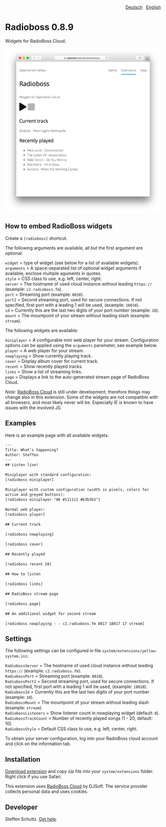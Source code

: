 <p align="right"><a href="README-de.md">Deutsch</a> &nbsp; <a href="README.md">English</a></p>

# Radioboss 0.8.9

Widgets for RadioBoss Cloud.

<p align="center"><img src="radioboss-screenshot.png?raw=true" alt="Screenshot"></p>

## How to embed RadioBoss widgets

Create a `[radioboss]` shortcut. 

The following arguments are available, all but the first argument are optional: 

`widget` = type of widget (see below for a list of available widgets).  
`arguments` = A space-separated list of optional widget arguments if available, enclose multiple aguments in quotes.   
`style` = CSS class to use, e.g. left, center, right.  
`server` = The hostname of used cloud instance without leading `https://` (example: `c2.radioboss.fm`).  
`port` = Streaming port (example: `8010`).  
`port2` = Second streaming port, used for secure connections. If not specified, first port with a leading 1 will be used, (example: `18010`).  
`id` = Currently this are the last two digits of your port number (example: `10`).  
`mount` = The mountpoint of your stream without leading slash (example: `stream`). 

The following widgets are available: 

`miniplayer` = A configurable mini web player for your stream. Configuration options can be applied using the `arguments` parameter, see example below.  
`player` = A web player for your stream.  
`nowplaying` = Show currently playing track.  
`cover` = Display album cover for current track.  
`recent` = Show recently played tracks.  
`links` = Show a list of streaming links.  
`page` = Displays a link to the auto-generated stream page of RadioBoss Cloud. 

*Note*: [RadioBoss Cloud](https://www.radioboss.fm/radioboss-cloud/) is still under development, therefore things may change also in this extension. Some of the widgets are not compatible with all browsers, and most likely never will be. Especially IE is known to have issues with the involved JS.  

## Examples

Here is an example page with all available widgets. 

```
---
Title: What's happening?
Author: Steffen
---
## Listen live!

Miniplayer with standard configuration:   
[radioboss miniplayer]

Miniplayer with custom configuration (width in pixels, colors for active and greyed buttons):   
[radioboss miniplayer "86 #111111 #b3b3b3"]

Normal web player:  
[radioboss player]

## Current track

[radioboss nowplaying]

[radioboss cover]

## Recently played

[radioboss recent 20]

## How to listen

[radioboss links]

## RadioBoss stream page

[radioboss page]

## An additional widget for second stream

[radioboss nowplaying - - c2.radioboss.fm 8017 18017 17 stream]
```

## Settings

The following settings can be configured in file `system/extensions/yellow-system.ini`: 

`RadiobossServer` = The hostname of used cloud instance without leading `https://` (example: `c2.radioboss.fm`).  
`RadiobossPort` = Streaming port (example: `8010`).  
`RadiobossPort2` = Second streaming port, used for secure connections. If not specified, first port with a leading 1 will be used, (example: `18010`).  
`RadiobossId` = Currently this are the last two digits of your port number (example: `10`).  
`RadiobossMount` = The mountpoint of your stream without leading slash (example: `stream`).  
`RadiobossListeners` = Show listener count in nowplaying widget (default: `0`).  
`RadiobossTrackCount` = Number of recently played songs (1 - 20, default: 10).  
`RadiobossStyle` = Default CSS class to use, e.g. left, center, right. 

To obtain your server configuration, log into your RadioBoss cloud account and click on the information tab. 

## Installation

[Download extension](https://github.com/datenstrom/yellow-extensions/raw/master/zip/radioboss.zip) and copy zip file into your `system/extensions` folder. Right click if you use Safari.

This extension uses [RadioBoss Cloud](https://www.radioboss.fm/radioboss-cloud/) by DJSoft. The service provider collects personal data and uses cookies.

## Developer

Steffen Schultz. [Get help](https://github.com/schulle4u/yellow-extensions-schulle4u/issues).
